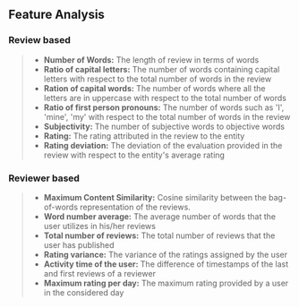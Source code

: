 ## Feature Analysis

### Review based

> - __Number of Words:__ The length of review in terms of words
> - __Ratio of capital letters:__ The number of words containing capital letters with respect to the total number of words in the review
> - __Ration of capital words:__ The number of words where all the letters are in uppercase with respect to the total number of words
> - __Ratio of first person pronouns:__ The number of words such as 'I', 'mine', 'my' with respect to the total number of words in the review
> - __Subjectivity:__ The number of subjective words to objective words
> - __Rating:__ The rating attributed in the review to the entity
> - __Rating deviation:__ The deviation of the evaluation provided in the review with respect to the entity's average rating

### Reviewer based

> - __Maximum Content Similarity:__ Cosine similarity between the bag-of-words representation of the reviews.
> - __Word number average:__ The average number of words that the user utilizes in his/her reviews
> - __Total number of reviews:__ The total number of reviews that the user has published
> - __Rating variance:__ The variance of the ratings assigned by the user
> - __Activity time of the user:__ The difference of timestamps of the last and first reviews of a reviewer
> - __Maximum rating per day:__ The maximum rating provided by a user in the considered day
